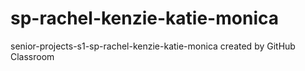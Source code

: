# sp-rachel-kenzie-katie-monica
senior-projects-s1-sp-rachel-kenzie-katie-monica created by GitHub Classroom

